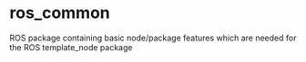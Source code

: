 # ros_common

ROS package containing basic node/package features which are needed for the ROS template_node package
